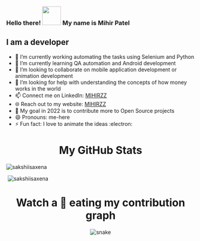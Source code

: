 ### Hello there! <img src="https://github.com/mitul3737/mitul3737/blob/main/Wave.gif" height="50px" width="50px"> My name is Mihir Patel

<!--
**MIHIRZZ/MIHIRZZ** is a ✨ _special_ ✨ repository because its `README.md` (this file) appears on your GitHub profile.
-->

## I am a developer

- 🔭 I’m currently working automating the tasks using Selenium and Python
- 🌱 I’m currently learning QA automation and Android development
- 👯 I’m looking to collaborate on mobile application development or animation development
- 🤔 I’m looking for help with understanding the concepts of how money works in the world
- 📫 Connect me on LinkedIn: [MIHIRZZ][LinkenIN]
- 🌐 Reach out to my website: [MIHIRZZ][website]
- 🥅 My goal in 2022 is to contribute more to Open Source projects    
- 😄 Pronouns: me-here
- ⚡ Fun fact: I love to animate the ideas :electron:

[website]: https://sites.google.com/view/mihirzz/home
[LinkenIN]: https://www.linkedin.com/in/mihirzz/

<h1 align = 'Center'>My GitHub Stats</h1>
<p><img src="https://github-readme-stats.vercel.app/api/top-langs?username=sakshiisaxena&show_icons=true&locale=en&layout=compact" alt="sakshiisaxena" /></p>
<p>&nbsp;<img src="https://github-readme-stats.vercel.app/api?username=sakshiisaxena&show_icons=true&locale=en" alt="sakshiisaxena" /></p>
<p align="center">

<h1 align = 'Center'>Watch a 🐍 eating my contribution graph</h1>
<p align="center">
  <img src="https://github.com/sakshiisaxena/sakshiisaxena/blob/output/github-contribution-grid-snake.svg" alt="snake"></center>
</p>
